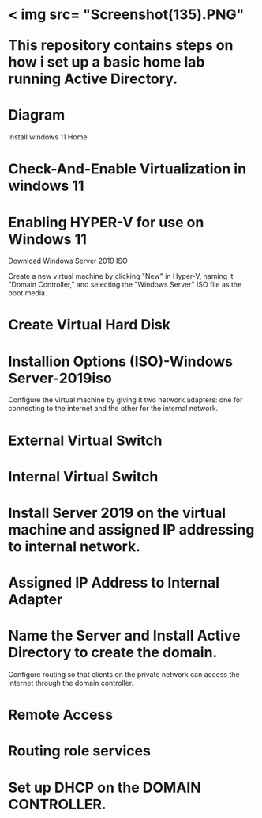 <h1 Home-Active Directory-Lab h1>
< img src= "Screenshot(135).PNG"


This repository contains steps on how i set up a basic home lab running Active Directory.

# Diagram

 Install windows 11 Home

# Check-And-Enable Virtualization in windows 11

 

# Enabling HYPER-V for use on Windows 11

Download Windows Server 2019 ISO

Create a new virtual machine by clicking "New" in Hyper-V, naming it "Domain Controller," and selecting the "Windows Server" ISO file as the boot media.

# Create Virtual Hard Disk


# Installion Options (ISO)-Windows Server-2019iso

Configure the virtual machine by giving it two network adapters: one for connecting to the internet and the other for the internal network.
# External Virtual Switch


# Internal Virtual Switch

# Install Server 2019 on the virtual machine and assigned IP addressing to internal network.


# Assigned IP Address to Internal Adapter

# Name the Server and Install Active Directory to create the domain.

Configure routing so that clients on the private network can access the internet through the domain controller.

# Remote Access


# Routing role services

# Set up DHCP on the DOMAIN CONTROLLER.











